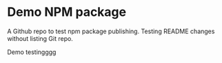 # Demo NPM package
A Github repo to test npm package publishing. Testing README changes without listing Git repo. 

Demo testingggg
